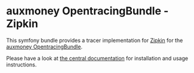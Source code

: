# auxmoney OpentracingBundle - Zipkin

This symfony bundle provides a tracer implementation for [Zipkin](https://zipkin.io/) for the [auxmoney OpentracingBundle](https://github.com/auxmoney/OpentracingBundle-core).

Please have a look at [the central documentation](https://github.com/auxmoney/OpentracingBundle-core) for installation and usage instructions.
